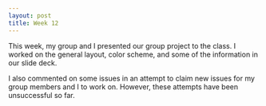 ```yaml
---
layout: post
title: Week 12
---
```


This week, my group and I presented our group project to the class. I worked on the general layout, color scheme, and some of the information in our slide deck.

I also commented on some issues in an attempt to claim new issues for my group members and I to work on. However, these attempts have been unsuccessful so far.
